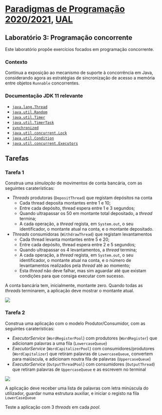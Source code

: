 # [Paradigmas de Programação 2020/2021](https://elearning.ual.pt/course/view.php?id=1946), [UAL](https://autonoma.pt/)

## Laboratório 3: Programação concorrente

Este laboratório propõe exercícios focados em programação concorrente.

### Contexto
Continua a exposição ao mecanismo de suporte à concorrência em Java, considerando agora as estratégias de sincronização de acesso a memória entre objetos `Runnable` concorrentes.


### Documentação JDK 11 relevante
- [`java.lang.Thread`](https://docs.oracle.com/en/java/javase/11/docs/api/java.base/java/lang/Thread.html)
- [`java.util.Random`](https://docs.oracle.com/en/java/javase/11/docs/api/java.base/java/util/Random.html)
- [`java.util.Timer`](https://docs.oracle.com/en/java/javase/11/docs/api/java.base/java/util/Timer.html)
- [`java.util.TimerTask`](https://docs.oracle.com/en/java/javase/11/docs/api/java.base/java/util/TimerTask.html)
- [`synchronized`](https://docs.oracle.com/javase/tutorial/essential/concurrency/syncmeth.html)
- [`java.util.concurrent.Lock`](https://docs.oracle.com/en/java/javase/11/docs/api/java.base/java/util/concurrent/locks/Lock.html)
- [`java.util.Condition`](https://docs.oracle.com/en/java/javase/11/docs/api/java.base/java/util/concurrent/locks/Condition.html)
- [`java.util.concurrent.Executors`](https://docs.oracle.com/en/java/javase/11/docs/api/java.base/java/util/concurrent/Executors.html)

## Tarefas

### Tarefa 1
Construa uma *simulação* de movimentos de conta bancária, com as seguintes caraterísticas:

- *Threads* produtoras (`DepositThread`) que registam depósitos na conta
  - Cada thread deposita montantes entre 1 e 10;
  - Entre cada depósito, thread espera entre 1 e 3 segundos;
  - Quando ultrapassar os 50 em montante total depositado, a *thread* termina;
  - A cada operação, a *thread* regista, em `System.out`, o seu identificador, o montante atual na conta, e o montante depositado.
- *Threads* consumidoras (`WithdrawThread`) que registam levantamentos
  - Cada thread levanta montantes entre 5 e 20;
  - Entre cada depósito, thread espera entre 2 e 5 segundos;
  - Quando ultrapassar os 4 levantamentos, a *thread* termina;
  - A cada operação, a *thread* regista, em `System.out`, o seu identificador, o montante atual na conta, e o número de levantamentos realizados pela *thread* até ao momento;
  - Esta *thread* não deve falhar, mas sim aguardar até que existam condições para que consiga executar com sucesso.

A conta bancária tem, inicialmente, montante zero. Quando todas as *threads* terminarem, a aplicação deve mostrar o montante atual.

![](figures/bank.png)

### Tarefa 2
Construa uma aplicação com o modelo Produtor/Consumidor, com as seguintes caraterísticas:

- *ExecutorService* (`WordRegisterPool`) com produtores (`WordRegister`) que adicionam palavras a uma fila (`LowercaseQueue`)
- *ExecutorService* (`WordCapitalizerPool`) com consumidores/produtores (`WordCapitalizer`) que retiram palavras de `LowercaseQueue`, convertem para maiúscula, e adicionam noutra fila de palavras (`UppercaseQueue`)
- *ExecutorService* (`OutputThreadPool`) com consumidores (`OutputThread`) que retiram palavras de `UppercaseQueue` e as escrevem no terminal

![](figures/words.png)

A aplicação deve receber uma lista de palavras com letra minúscula do utilizador, guardar numa estrutura auxiliar, e iniciar o registo na fila `LowerCaseQueue`

Teste a aplicação com 3 *threads* em cada *pool*.
